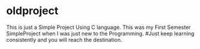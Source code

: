 # oldproject
This is just a Simple Project Using C language. This was my First Semester SimpleProject when I was just new to the Programming.
#Just keep learning consistently and you will reach the destination.
